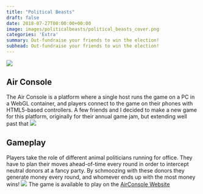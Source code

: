 ```yaml
---
title: "Political Beasts"
draft: false
date: 2018-07-27T00:00:00+00:00
image: images/politicalbeasts/political_beasts_cover.png
categories: 'Extra'
summary: Out-fundraise your friends to win the election!
subhead: Out-fundraise your friends to win the election!
---
```

![](../../images/politicalbeasts/political_beasts_cover.png)
## Air Console
The Air Console is a platform where a single host runs the game on a PC in a WebGL container, and players connect to the game on their phones with HTML5-based controllers. A few friends and I decided to make a new game for this platform, originally for their annual game jam, but extending well past that
![](../../images/politicalbeasts/ingame-decision.png)
## Gameplay
Players take the role of different animal politicians running for office. They have to plan their moves ahead-of-time every round in order to intercept neutral donors at a fancy party. By schmoozing with these donors they generate money every round, and whomever ends up with the most money wins!
![](../../images/politicalbeasts/device-lobby.png)
The game is available to play on the [AirConsole Website](https://www.airconsole.com/play/battle-games/political-beasts)